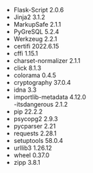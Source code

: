 - Flask-Script	2.0.6	
- Jinja2	3.1.2	
- MarkupSafe	2.1.1	
- PyGreSQL	5.2.4	
- Werkzeug	2.2.1	
- certifi	2022.6.15	
- cffi	1.15.1	
- charset-normalizer	2.1.1	
- click	8.1.3	
- colorama	0.4.5	
- cryptography	37.0.4	
- idna	3.3	
- importlib-metadata	4.12.0	
 -itsdangerous	2.1.2	
- pip	22.2.2	
- psycopg2	2.9.3	
- pycparser	2.21	
- requests	2.28.1	
- setuptools	58.0.4	
- urllib3	1.26.12	
- wheel	0.37.0	
- zipp	3.8.1	
